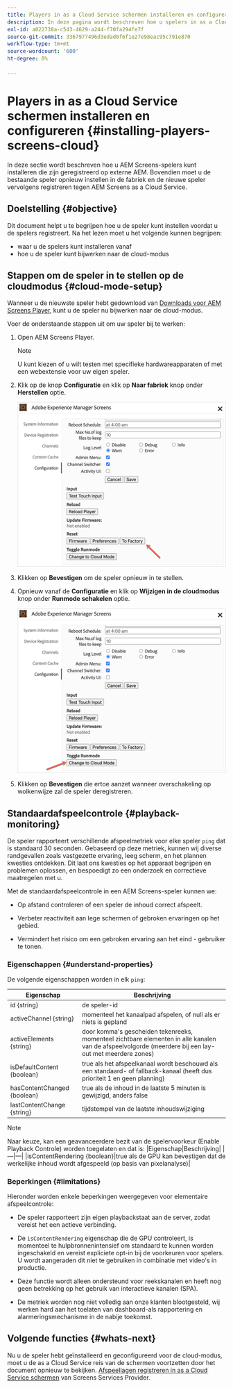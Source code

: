 ```yaml
---
title: Players in as a Cloud Service schermen installeren en configureren
description: In deze pagina wordt beschreven hoe u spelers in as a Cloud Service schermen kunt installeren en configureren.
exl-id: a022738a-c543-4629-a244-f70fa294fe7f
source-git-commit: 3367977496d3edad0f6f1e27e98eac95c791e870
workflow-type: tm+mt
source-wordcount: '600'
ht-degree: 0%

---
```


# Players in as a Cloud Service schermen installeren en configureren {#installing-players-screens-cloud}

In deze sectie wordt beschreven hoe u AEM Screens-spelers kunt installeren die zijn geregistreerd op externe AEM. Bovendien moet u de bestaande speler opnieuw instellen in de fabriek en de nieuwe speler vervolgens registreren tegen AEM Screens as a Cloud Service.

## Doelstelling {#objective}

Dit document helpt u te begrijpen hoe u de speler kunt instellen voordat u de spelers registreert. Na het lezen moet u het volgende kunnen begrijpen:

* waar u de spelers kunt installeren vanaf
* hoe u de speler kunt bijwerken naar de cloud-modus

## Stappen om de speler in te stellen op de cloudmodus {#cloud-mode-setup}

Wanneer u de nieuwste speler hebt gedownload van [Downloads voor AEM Screens Player](https://download.macromedia.com/screens/), kunt u de speler nu bijwerken naar de cloud-modus.

Voer de onderstaande stappen uit om uw speler bij te werken:

1. Open AEM Screens Player.

   >[!NOTE]
   >U kunt kiezen of u wilt testen met specifieke hardwareapparaten of met een webextensie voor uw eigen speler.

1. Klik op de knop **Configuratie** en klik op **Naar fabriek** knop onder **Herstellen** optie.

   ![afbeelding](/help/screens-cloud/assets/player/installplayer-2.png)

1. Klikken op **Bevestigen** om de speler opnieuw in te stellen.

1. Opnieuw vanaf de **Configuratie** en klik op **Wijzigen in de cloudmodus** knop onder **Runmode schakelen** optie.

   ![afbeelding](/help/screens-cloud/assets/player/installplayer-1.png)

1. Klikken op **Bevestigen** die ertoe aanzet wanneer overschakeling op wolkenwijze zal de speler deregistreren.

## Standaardafspeelcontrole {#playback-monitoring}

De speler rapporteert verschillende afspeelmetriek voor elke speler `ping` dat is standaard 30 seconden. Gebaseerd op deze metriek, kunnen wij diverse randgevallen zoals vastgezette ervaring, leeg scherm, en het plannen kwesties ontdekken. Dit laat ons kwesties op het apparaat begrijpen en problemen oplossen, en bespoedigt zo een onderzoek en correctieve maatregelen met u.

Met de standaardafspeelcontrole in een AEM Screens-speler kunnen we:

* Op afstand controleren of een speler de inhoud correct afspeelt.

* Verbeter reactiviteit aan lege schermen of gebroken ervaringen op het gebied.

* Vermindert het risico om een gebroken ervaring aan het eind - gebruiker te tonen.

### Eigenschappen {#understand-properties}

De volgende eigenschappen worden in elk `ping`:

| Eigenschap | Beschrijving |
|---|---|
| id {string} | de speler-id |
| activeChannel {string} | momenteel het kanaalpad afspelen, of null als er niets is gepland |
| activeElements {string} | door komma&#39;s gescheiden tekenreeks, momenteel zichtbare elementen in alle kanalen van de afspeelvolgorde (meerdere bij een lay-out met meerdere zones) |
| isDefaultContent {boolean} | true als het afspeelkanaal wordt beschouwd als een standaard- of fallback-kanaal (heeft dus prioriteit 1 en geen planning) |
| hasContentChanged {boolean} | true als de inhoud in de laatste 5 minuten is gewijzigd, anders false |
| lastContentChange {string} | tijdstempel van de laatste inhoudswijziging |

>[!NOTE]
>Naar keuze, kan een geavanceerdere bezit van de spelervoorkeur (Enable Playback Controle) worden toegelaten en dat is:
>|Eigenschap|Beschrijving|
>|—|—|
>|isContentRendering {boolean}|true als de GPU kan bevestigen dat de werkelijke inhoud wordt afgespeeld (op basis van pixelanalyse)|

### Beperkingen {#limitations}

Hieronder worden enkele beperkingen weergegeven voor elementaire afspeelcontrole:

* De speler rapporteert zijn eigen playbackstaat aan de server, zodat vereist het een actieve verbinding.

* De `isContentRendering` eigenschap die de GPU controleert, is momenteel te hulpbronnenintensief om standaard te kunnen worden ingeschakeld en vereist expliciete opt-in bij de voorkeuren voor spelers. U wordt aangeraden dit niet te gebruiken in combinatie met video&#39;s in productie.

* Deze functie wordt alleen ondersteund voor reekskanalen en heeft nog geen betrekking op het gebruik van interactieve kanalen (SPA).

* De metriek worden nog niet volledig aan onze klanten blootgesteld, wij werken hard aan het toelaten van dashboard-als rapportering en alarmeringsmechanisme in de nabije toekomst.

## Volgende functies {#whats-next}

Nu u de speler hebt geïnstalleerd en geconfigureerd voor de cloud-modus, moet u de as a Cloud Service reis van de schermen voortzetten door het document opnieuw te bekijken. [Afspeellagen registreren in as a Cloud Service schermen](/help/screens-cloud/managing-players-registration/registering-players-screens-cloud.md) van Screens Services Provider.
